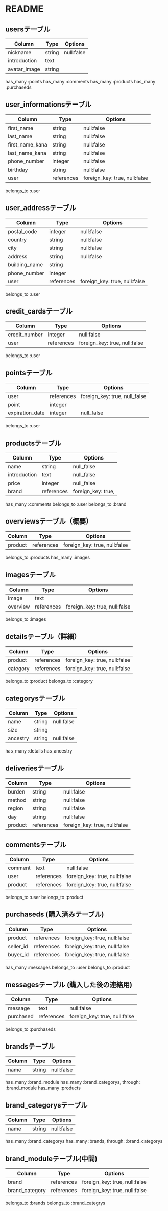 
# README

## usersテーブル
|Column|Type|Options|
|------|-----|------|
|nickname|string|null:false|
|introduction|text||
|avatar_image|string||

has_many :points
has_many :comments
has_many :products
has_many :purchaseds

## user_informationsテーブル
|Column|Type|Options|
|------|-----|------|
|first_name|string|null:false|
|last_name|string|null:false|
|first_name_kana|string|null:false|
|last_name_kana|string|null:false|
|phone_number|integer|null:false|
|birthday|string|null:false|
|user|references|foreign_key: true, null:false|

belongs_to :user

## user_addressテーブル
|Column|Type|Options|
|------|-----|------|
|postal_code|integer|null:false|
|country|string|null:false|
|city|string|null:false|
|address|string|null:false|
|building_name|string||
|phone_number|integer||
|user|references|foreign_key: true, null:false|

belongs_to :user

## credit_cardsテーブル
|Column|Type|Options|
|------|-----|------|
|credit_number|integer|null:false|
|user|references|foreign_key: true, null:false|

belongs_to :user

## pointsテーブル
|Column|Type|Options|
|------|-----|------|
|user|references|foreign_key: true, null_false|
|point|integer||
|expiration_date|integer|null_false|

belongs_to :user

## productsテーブル
|Column|Type|Options|
|------|-----|------|
|name|string|null_false|
|introduction|text|null_false|
|price|integer|null_false|
|brand|references|foreign_key: true, |

has_many :comments
belongs_to :user
belongs_to :brand

## overviewsテーブル（概要）
|Column|Type|Options|
|------|-----|------|
|product|references|foreign_key: true, null:false|

belongs_to :products
has_many :images


## imagesテーブル
|Column|Type|Options|
|------|-----|------|
|image|text||
|overview|references|foreign_key: true, null:false|

belongs_to :images

## detailsテーブル（詳細）
|Column|Type|Options|
|------|-----|------|
|product|references|foreign_key: true, null:false|
|category|references|foreign_key: true, null:false|

belongs_to :product
belongs_to :category

## categorysテーブル
|Column|Type|Options|
|------|-----|------|
|name|string|null:false|
|size|string||
|ancestry|string|null:false|

has_many :details
has_ancestry

## deliveriesテーブル
|Column|Type|Options|
|------|-----|------|
|burden|string|null:false|
|method|string|null:false|
|region|string|null:false|
|day|string|null:false|
|product|references|foreign_key: true, null:false|

## commentsテーブル
|Column|Type|Options|
|------|-----|------|
|comment|text|null:false|
|user|references|foreign_key: true, null:false|
|product|references|foreign_key: true, null:false|

belongs_to :user
belongs_to :product

## purchaseds (購入済みテーブル)
|Column|Type|Options|
|------|-----|------|
|product|references|foreign_key: true, null:false|
|seller_id|references|foreign_key: true, null:false|
|buyer_id|references|foreign_key: true, null:false|

has_many :messages
belongs_to :user
belongs_to :product

## messagesテーブル (購入した後の連絡用)
|Column|Type|Options|
|------|-----|------|
|message|text|null:false|
|purchased|references|foreign_key: true, null:false|

belongs_to :purchaseds

## brandsテーブル
|Column|Type|Options|
|------|-----|------|
|name|string|null:false|

has_many :brand_module
has_many :brand_categorys, through: :brand_module
has_many :products

## brand_categorysテーブル
|Column|Type|Options|
|------|-----|------|
|name|string|null:false|

has_many :brand_categorys
has_many :brands, through: :brand_categorys

## brand_moduleテーブル(中間)
|Column|Type|Options|
|------|-----|------|
|brand|references|foreign_key: true, null:false|
|brand_category|references|foreign_key: true, null:false|

belongs_to :brands
belongs_to :brand_categrys





